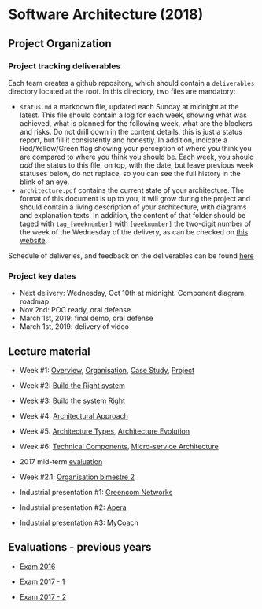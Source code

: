 # Software Architecture (2018)

## Project Organization

### Project tracking deliverables
Each team creates a github repository, which should contain a `deliverables` directory located at the root. In this directory, two files are mandatory:
- `status.md` a markdown file, updated each Sunday at midnight at the latest. This file should contain a log for each week, showing what was achieved, what is planned for the following week, what are the blockers and risks. Do not drill down in the content details, this is just a status report, but fill it consistently and honestly. In addition, indicate a Red/Yellow/Green flag showing your perception of where you think you are compared to where you think you should be. Each week, you should *add* the status to this file, on top, with the date, but leave previous week statuses below, do not replace, so you can see the full history in the blink of an eye.
- `architecture.pdf` contains the current state of your architecture. The format of this document is up to you, it will grow during the project and should contain a living description of your architecture, with diagrams and explanation texts.
In addition, the content of that folder should be taged with `tag_[weeknumber]` with `[weeknumber]` the two-digit number of the week of the Wednesday of the delivery, as can be checked on [this website](https://weeknumber.net/).

Schedule of deliveries, and feedback on the deliverables can be found [here](https://github.com/gmolines/AL5A/blob/master/deliveries/delivery_feedback.md)

### Project key dates
- Next delivery: Wednesday, Oct 10th at midnight. Component diagram, roadmap
- Nov 2nd: POC ready, oral defense
- March 1st, 2019: final demo, oral defense
- March 1st, 2019: delivery of video



## Lecture material
- Week #1: [Overview](https://github.com/gmolines/AL5A/blob/master/lectures/week1_1_1_overview_v0.8.pdf), [Organisation](https://github.com/gmolines/AL5A/blob/master/lectures/week1_1_2_organisation_v0.7.pdf), [Case Study](https://github.com/gmolines/AL5A/blob/master/lectures/week1_1_3_case_study_v0.7.pdf), [Project](https://github.com/gmolines/AL5A/blob/master/lectures/week1_1_4_projet_v0.8.pdf)

- Week #2: [Build the Right system](https://github.com/gmolines/AL5A/blob/master/lectures/week1_2_1_build_the_right_system_v0.4.pdf)

- Week #3: [Build the system Right](https://github.com/gmolines/AL5A/blob/master/lectures/week1_3_1_build_the_system_right_v0.5.pdf) 

- Week #4: [Architectural Approach](https://github.com/gmolines/AL5A/blob/master/lectures/week1_4_1_architectural_approach_v0.4.pdf)

- Week #5: [Architecture Types](https://github.com/gmolines/AL5A/blob/master/lectures/week1_5_1_architecture_horizon_v0.4.pdf), [Architecture Evolution](https://github.com/gmolines/AL5A/blob/master/lectures/week1_5_1_architecture_evolution_v0.4.pdf) 

- Week #6: [Technical Components](https://github.com/gmolines/AL5A/blob/master/lectures/week1_6_1_technical_components_v0.4.pdf), [Micro-service Architecture](https://github.com/gmolines/AL5A/blob/master/lectures/week1_6_2_microservice_architecture_v0.2.pdf) 

- 2017 mid-term [evaluation](https://github.com/gmolines/AL5A/blob/master/lectures/examen_bimestre_1_2017.pdf)

- Week #2.1: [Organisation bimestre 2](https://github.com/gmolines/AL5A/blob/master/lectures/week2_1_1_organisation_v0.3.pdf)

- Industrial presentation #1: [Greencom Networks](https://github.com/gmolines/AL5A/blob/master/lectures/GCN_Polytech_Presentation_2019_final.pdf)

- Industrial presentation #2: [Apera](https://github.com/gmolines/AL5A/blob/master/lectures/Presentation_Aspera_Polytech_2019.pdf)

- Industrial presentation #3: [MyCoach](https://github.com/gmolines/AL5A/blob/master/lectures/Architecture_MyCoach.pdf)

## Evaluations - previous years
- [Exam 2016](https://github.com/gmolines/AL5A/blob/master/lectures/examen_2016.pdf)

- [Exam 2017 - 1](https://github.com/gmolines/AL5A/blob/master/lectures/examen_bimestre_1_2017.pdf)

- [Exam 2017 - 2](https://github.com/gmolines/AL5A/blob/master/lectures/examen_bimestre_2_2017.pdf)
